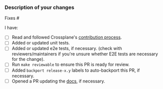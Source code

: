 <!--
Thank you for helping to improve Crossplane!

Please read through https://git.io/fj2m9 if this is your first time opening a
Crossplane pull request. Find us in https://slack.crossplane.io/messages/dev if
you need any help contributing.
-->

### Description of your changes

<!--
Briefly describe what this pull request does, and how it is covered by tests.
Be proactive - direct your reviewers' attention to anything that needs special
consideration.

You MUST either [x] check or ~strikethrough~ every item in the checklist below.

We love pull requests that fix an open issue. If yours does, use the below line
to indicate which issue it fixes, for example "Fixes #500".
-->

Fixes # 

I have:

- [ ] Read and followed Crossplane's [contribution process].
- [ ] Added or updated unit tests.
- [ ] Added or updated e2e tests, if necessary. (check with reviewers/maintainers if you're unsure whether E2E tests are necessary for the change).
- [ ] Run `make reviewable` to ensure this PR is ready for review.
- [ ] Added `backport release-x.y` labels to auto-backport this PR, if necessary.
- [ ] Opened a PR updating the [docs], if necessary.

[contribution process]: https://git.io/fj2m9
[docs]: https://docs.crossplane.io/contribute/contribute
